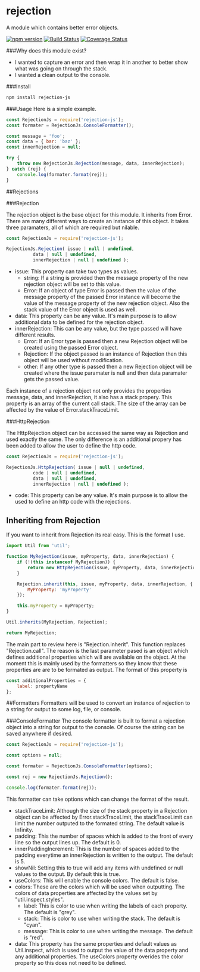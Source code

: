 # rejection
A module which contains better error objects.

[![npm version](https://badge.fury.io/js/rejection.svg)](https://www.npmjs.com/package/rejection)
[![Build Status](https://travis-ci.org/CodeMedic42/rejection.svg?branch=master)](https://travis-ci.org/CodeMedic42/rejection)
[![Coverage Status](https://coveralls.io/repos/github/CodeMedic42/rejection/badge.svg?branch=master)](https://coveralls.io/github/CodeMedic42/rejection?branch=master)

###Why does this module exist?

- I wanted to capture an error and then wrap it in another to better show what was going on through the stack.
- I wanted a clean output to the console.

###Install
```bash
npm install rejection-js
```

###Usage
Here is a simple example.
```js
const RejectionJs = require('rejection-js');
const formater = RejectionJs.ConsoleFormatter();

const message = 'foo';
const data = { bar: 'baz' };
const innerRejection = null;

try {
    throw new RejectionJs.Rejection(message, data, innerRejection);
} catch (rej) {
    console.log(formater.format(rej));
}
```

##Rejections

###Rejection

The rejection object is the base object for this module. It inherits from Error. There are many different ways to create an instance of this object. It takes three paramaters, all of which are required but nilable.

```js
const RejectionJs = require('rejection-js');

RejectionJs.Rejection( issue | null | undefined,
          data | null | undefined,
          innerRejection | null | undefined );
```

- issue: This property can take two types as values.
    - string: If a string is provided then the message property of the new rejection object will be set to this value.
    - Error: If an object of type Error is passed then the value of the message property of the passed Error instance will become the value of the message property of the new rejection object. Also the stack value of the Error object is used as well.
- data: This property can be any value. It's main purpose is to allow additional data to be defined for the rejection object.
- innerRejection: This can be any value, but the type passed will have different results.
    - Error: If an Error type is passed then a new Rejection object will be created using the passed Error object.
    - Rejection: If the object passed is an instance of Rejection then this object will be used without modification.
    - other: If any other type is passed then a new Rejection object will be created where the issue paramater is null and then data paramater gets the passed value.

Each instance of a rejection object not only provides the properties message, data, and innerRejection, it also has a stack propery. This property is an array of the current call stack. The size of the array can be affected by the value of Error.stackTraceLimit.

###HttpRejection

The HttpRejection object can be accessed the same way as Rejection and used exactly the same. The only difference is an additional propery has been added to allow the user to define the http code.

```js
const RejectionJs = require('rejection-js');

RejectionJs.HttpRejection( issue | null | undefined,
          code | null | undefined,
          data | null | undefined,
          innerRejection | null | undefined );
```

- code: This property can be any value. It's main purpose is to allow the used to define an http code with the rejections.

## Inheriting from Rejection

If you want to inherit from Rejection its real easy. This is the format I use.

```js
import Util from 'util';

function MyRejection(issue, myProperty, data, innerRejection) {
    if (!(this instanceof MyRejection)) {
        return new HttpRejection(issue, myProperty, data, innerRejection);
    }

    Rejection.inherit(this, issue, myProperty, data, innerRejection, {
        MyProperty: 'myProperty'
    });

    this.myProperty = myProperty;
}

Util.inherits(MyRejection, Rejection);

return MyRejection;
```

The main part to review here is "Rejection.inherit". This function replaces "Rejection.call". The reason is the last parameter pased is an object which defines additional properties which will are avaliable on the object. At the moment this is mainly used by the formatters so they know that these properties are are to be formated as output. The format of this property is

```js
const additionalProperties = {
    label: propertyName
};
```

##Formatters
Formatters will be used to convert an instance of rejection to a string for output to some log, file, or console.

###ConsoleFormatter
The console formatter is built to format a rejection object into a string for output to the console. Of course the string can be saved anywhere if desired.

```js
const RejectionJs = require('rejection-js');

const options = null;

const formater = RejectionJs.ConsoleFormatter(options);

const rej = new RejectionJs.Rejection();

console.log(formater.format(rej));
```

This formatter can take options which can change the format of the result.

- stackTraceLimit: Although the size of the stack property in a Rejection object can be affected by Error.stackTraceLimit, the stackTraceLimit can limit the number outputed to the formated string. The default value is Infinity.
- padding: This the number of spaces which is added to the front of every line so the output lines up. The default is 0.
- innerPaddingIncrement: This is the number of spaces added to the padding everytime an innerRejection is written to the output. The default is 5.
- showNil: Setting this to true will add any items with undefined or null values to the output. By default this is true.
- useColors: This will enable the console colors. The default is false.
- colors: These are the colors which will be used when outputting. The colors of data properties are affected by the values set by "util.inspect.styles".
    - label: This is color to use when writing the labels of each property. The default is "grey".
    - stack: This is color to use when writing the stack. The default is "cyan".
    - message: This is color to use when writing the message. The default is "red".
- data: This property has the same properties and default values as Util.inspect, which is used to output the value of the data property and any additional properties. The useColors property overides the color property so this does not need to be defined.

